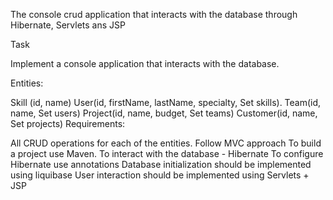 The console crud application that interacts with the database through Hibernate, Servlets ans JSP

Task

Implement a console application that interacts with the database.

Entities:

Skill (id, name)
User(id, firstName, lastName, specialty, Set skills).
Team(id, name, Set users)
Project(id, name, budget, Set teams)
Customer(id, name, Set projects)
Requirements:

All CRUD operations for each of the entities.
Follow MVC approach
To build a project use Maven.
To interact with the database - Hibernate
To configure Hibernate use annotations
Database initialization should be implemented using liquibase
User interaction should be implemented using Servlets + JSP